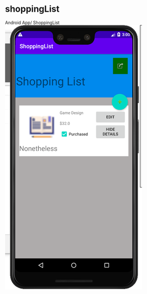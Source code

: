 # shoppingList
Android App/ ShoppingList
![image](https://github.com/yucpu/shoppingList/blob/master/screenshot/p1.png)
